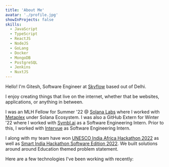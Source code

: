 ```yaml
---
title: 'About Me'
avatar: './profile.jpg'
showInProjects: false
skills:
  - JavaScript
  - TypeScript
  - ReactJS
  - NodeJS
  - GoLang
  - Docker
  - MongoDB
  - PostgreSQL
  - Jenkins
  - NuxtJS
---
```


Hello! I'm Gitesh, Software Engineer at [Skyflow](https://skyflow.com) based out of Delhi.

I enjoy creating things that live on the internet, whether that be websites, applications, or anything in between.

I was an MLH Fellow for Summer '22 @ [Solana Labs](https://solana.com/) where I worked with [Metaplex](https://www.metaplex.com/) under Solana Ecosystem. I was also a GitHub Extern for Winter '22 where I worked with [Symbl.ai](https://symbl.ai/) as a Software Engineering Intern. Prior to this, I worked with [Intervue](https://intervue.io) as Software Engineering Intern.

I along with my team have won [UNESCO India Africa Hackathon 2022](https://uia.mic.gov.in/) as well as [Smart India Hackathon Software Edition 2022](https://sih.gov.in/). We built solutions around around Education themed problem statement.

Here are a few technologies I've been working with recently:
